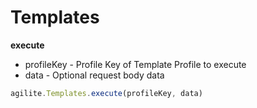 # Templates

**execute**

* profileKey - Profile Key of Template Profile to execute
* data - Optional request body data

```javascript
agilite.Templates.execute(profileKey, data)
```